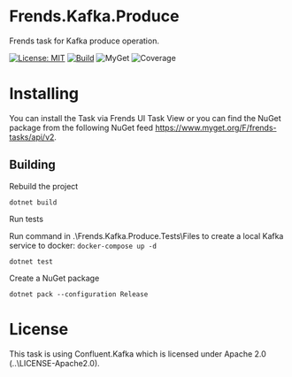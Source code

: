 # Frends.Kafka.Produce
Frends task for Kafka produce operation.

[![License: MIT](https://img.shields.io/badge/License-MIT-green.svg)](https://opensource.org/licenses/MIT)
[![Build](https://github.com/FrendsPlatform/Frends.Kafka/actions/workflows/Produce_build_and_test_on_main.yml/badge.svg)](https://github.com/FrendsPlatform/Frends.Kafka/actions)
![MyGet](https://img.shields.io/myget/frends-tasks/v/Frends.Kafka.Produce)
![Coverage](https://app-github-custom-badges.azurewebsites.net/Badge?key=FrendsPlatform/Frends.Kafka/Frends.Kafka.Produce|main)

# Installing

You can install the Task via Frends UI Task View or you can find the NuGet package from the following NuGet feed https://www.myget.org/F/frends-tasks/api/v2.

## Building


Rebuild the project

`dotnet build`

Run tests

 Run command in .\Frends.Kafka.Produce.Tests\Files to create a local Kafka service to docker:
`docker-compose up -d`
 
`dotnet test`


Create a NuGet package

`dotnet pack --configuration Release`

# License
This task is using Confluent.Kafka which is licensed under Apache 2.0 (..\LICENSE-Apache2.0).